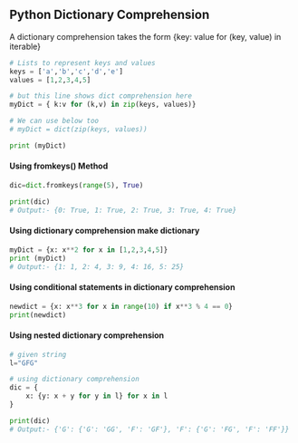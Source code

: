 ## Python Dictionary Comprehension
A dictionary comprehension takes the form {key: value for (key, value) in iterable}
```python
# Lists to represent keys and values
keys = ['a','b','c','d','e']
values = [1,2,3,4,5] 

# but this line shows dict comprehension here 
myDict = { k:v for (k,v) in zip(keys, values)} 

# We can use below too
# myDict = dict(zip(keys, values)) 

print (myDict)
```

#### Using fromkeys() Method
```python
dic=dict.fromkeys(range(5), True)

print(dic)
# Output:- {0: True, 1: True, 2: True, 3: True, 4: True}
```

#### Using dictionary comprehension make dictionary
```python
myDict = {x: x**2 for x in [1,2,3,4,5]}
print (myDict)
# Output:- {1: 1, 2: 4, 3: 9, 4: 16, 5: 25}
```

#### Using conditional statements in dictionary comprehension
```python
newdict = {x: x**3 for x in range(10) if x**3 % 4 == 0}
print(newdict)
```

#### Using nested dictionary comprehension
```python
# given string
l="GFG"

# using dictionary comprehension
dic = {
	x: {y: x + y for y in l} for x in l
}

print(dic)
# Output:- {'G': {'G': 'GG', 'F': 'GF'}, 'F': {'G': 'FG', 'F': 'FF'}}
```
